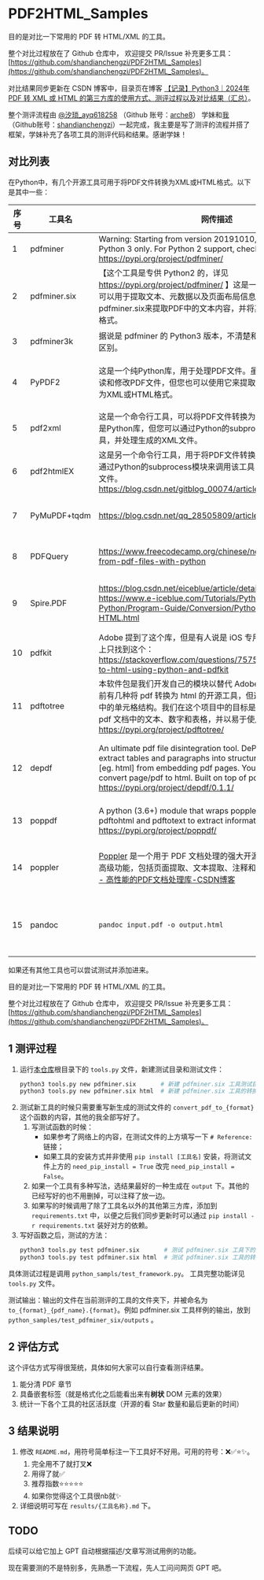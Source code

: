 # PDF2HTML_Samples

目的是对比一下常用的 PDF 转 HTML/XML 的工具。

整个对比过程放在了 Github 仓库中，
欢迎提交 PR/Issue 补充更多工具：[https://github.com/shandianchengzi/PDF2HTML_Samples](https://github.com/shandianchengzi/PDF2HTML_Samples)。

对比结果同步更新在 CSDN 博客中，目录页在博客 [【记录】Python3｜2024年 PDF 转 XML 或 HTML 的第三方库的使用方式、测评过程以及对比结果（汇总）](https://blog.csdn.net/qq_46106285/article/details/138093382)。

整个测评流程由 [@汐琐_ayq618258](https://blog.csdn.net/ayq618258) （Github 账号：[arche8](https://github.com/arche8)） 学妹和[我](https://blog.csdn.net/qq_46106285)（Github账号：[shandianchengzi](https://github.com/shandianchengzi)）一起完成，我主要是写了测评的流程并搭了框架，学妹补充了各项工具的测评代码和结果。感谢学妹！

## 对比列表
在Python中，有几个开源工具可用于将PDF文件转换为XML或HTML格式。以下是其中一些：

| 序号 | 工具名       | 网传描述                                                     | 测试结果 |
| ---- | ------------ | ------------------------------------------------------------ | -------- |
| 1    | pdfminer     | Warning: Starting from version 20191010, PDFMiner supports Python 3 only. For Python 2 support, check out pdfminer.six. https://pypi.org/project/pdfminer/ |          |
| 2 | pdfminer.six | 【这个工具是专供 Python2 的，详见 https://pypi.org/project/pdfminer/ 】这是一个PDF文档解析器，可以用于提取文本、元数据以及页面布局信息。您可以使用pdfminer.six来提取PDF中的文本内容，并将其转换为XML或HTML格式。 | 不太好用，详见[【记录】Python3｜ 将 PDF 转换成 HTML/XML（✅⭐pdfminer.six）](https://blog.csdn.net/qq_46106285/article/details/138095328) |
| 3    | pdfminer3k   | 据说是 pdfminer 的 Python3 版本，不清楚和 pdfminer.six 有什么区别。 | ✅⭐⭐⭐pdfminer3k：转HTML还可以 |
| 4    | PyPDF2       | 这是一个纯Python库，用于处理PDF文件。虽然主要用于创建、阅读和修改PDF文件，但您也可以使用它来提取文本内容，并将其转换为XML或HTML格式。 | ✅⭐PyPDF2：本人没找到能直接将PDF 转换成 HTML/XML 的方法，不推荐这个工具 |
| 5    | pdf2xml      | 这是一个命令行工具，可以将PDF文件转换为XML格式。虽然它不是Python库，但您可以通过Python的subprocess模块来调用该工具，并处理生成的XML文件。 |          |
| 6    | pdf2htmlEX   | 这是另一个命令行工具，用于将PDF文件转换为HTML格式。您可以通过Python的subprocess模块来调用该工具，并处理生成的HTML文件。https://blog.csdn.net/gitblog_00074/article/details/136775457 | [【记录】Python3｜ 将 PDF 转换成 HTML/XML（✅⭐⭐⭐⭐pdf2htmlEX）](https://blog.csdn.net/qq_46106285/article/details/138356607) |
| 7    | PyMuPDF+tqdm | https://blog.csdn.net/qq_28505809/article/details/124147552  | [【记录】Python3｜ 将 PDF 转换成 HTML/XML（✅⭐PyMuPDF+tqdm）](https://blog.csdn.net/qq_46106285/article/details/138549152) |
| 8    | PDFQuery     | https://www.freecodecamp.org/chinese/news/extract-data-from-pdf-files-with-python | ✅⭐PDFQuery：不好，和pdfminer.six转换结果类似 |
| 9    | Spire.PDF    | https://blog.csdn.net/eiceblue/article/details/135988859, https://www.e-iceblue.com/Tutorials/Python/Spire.PDF-for-Python/Program-Guide/Conversion/Python-Convert-PDF-to-HTML.html | ✅⭐⭐⭐Spire.PDF：还行，就是转换参数太少，并且试用会有水印，最多只能转化10页 |
| 10   | pdfkit       | Adobe 提到了这个库，但是有人说是 iOS 专用的，StackOverflow 上只找到这个：https://stackoverflow.com/questions/75757120/convert-pdf-to-html-using-python-and-pdfkit |          |
| 11 |pdftotree|本软件包是我们开发自己的模块以替代 Adobe Acrobat 的成果。目前有几种将 pdf 转换为 html 的开源工具，但这些工具无法保留表格中的单元格结构。我们在这个项目中的目标是开发一个工具，提取 pdf 文档中的文本、数字和表格，并以易于使用的格式返回。https://pypi.org/project/pdftotree/|✅⭐⭐pdftotree：能转换但效果不太好，去除了很多格式|
| 12 |depdf|An ultimate pdf file disintegration tool. DePDF is designed to extract tables and paragraphs into structured markup language [eg. html] from embedding pdf pages. You can also use it to convert page/pdf to html. Built on top of pdfplumber. https://pypi.org/project/depdf/0.1.1/|✅⭐⭐depdf：能转换但效果不太好，去除了很多格式，和pdftotree类似，都不太能很明显的分清PDF的各个章节|
| 13 |poppdf|A python (3.6+) module that wraps poppler's pdftoimage, pdftohtml and pdftotext to extract informations from PDF. https://pypi.org/project/poppdf/|✅⭐poppdf：能转换但难以阅读，不排除是我没找到正确的使用方式|
| 14 |poppler|[Poppler](https://gitcode.com/danigm/poppler?utm_source=artical_gitcode) 是一个用于 PDF 文档处理的强大开源库。它提供了一系列高级功能，包括页面提取、文本提取、注释和书签处理等。[Poppler - 高性能的PDF文档处理库-CSDN博客](https://blog.csdn.net/gitblog_00001/article/details/136569277)|✅⭐⭐⭐⭐poppler：转换成 HTML 的效果还是非常好的，但 XML 就不太行了|
| 15 |pandoc|`pandoc input.pdf -o output.html`|❌【已测，失败】pandoc 不接受 pdf 这个输入。详见 [【记录】Pandoc｜Linux安装最新Pandoc](https://blog.csdn.net/qq_46106285/article/details/138094313)。|

如果还有其他工具也可以尝试测试并添加进来。

目的是对比一下常用的 PDF 转 HTML/XML 的工具。

整个对比过程放在了 Github 仓库中，
欢迎提交 PR/Issue 补充更多工具：[https://github.com/shandianchengzi/PDF2HTML_Samples](https://github.com/shandianchengzi/PDF2HTML_Samples)。

## 1 测评过程

1. 运行[本仓库](https://github.com/shandianchengzi/PDF2HTML_Samples)根目录下的 `tools.py` 文件，新建测试目录和测试文件：
    ```bash
    python3 tools.py new pdfminer.six       # 新建 pdfminer.six 工具测试目录 `python_samples/test_pdfminer_six`
    python3 tools.py new pdfminer.six html  # 新建 pdfminer.six 工具的转换为 HTML 的测试文件 `python_samples/test_pdfminer_six/to_html.py`
    ```
2. 测试新工具的时候只需要重写新生成的测试文件的 `convert_pdf_to_{format}` 这个函数的内容，其他的我全部写好了。
   1. 写测试函数的时候：
	   - 如果参考了网络上的内容，在测试文件的上方填写一下 `# Reference: ` 链接；
	   - 如果工具的安装方式并非使用 `pip install [工具名]` 安装，将测试文件上方的 `need_pip_install = True` 改完 `need_pip_install = False`。
   4. 如果一个工具有多种写法，选结果最好的一种生成在 `output` 下。其他的已经写好的也不用删掉，可以注释了放一边。
   5. 如果写的时候调用了除了工具名以外的其他第三方库，添加到 `requirements.txt` 中，以便之后我们同步更新时可以通过 `pip install -r requirements.txt` 装好对方的依赖。
3. 写好函数之后，测试的方法：
   ```bash
   python3 tools.py test pdfminer.six       # 测试 pdfminer.six 工具下的所有格式转换文件
   python3 tools.py test pdfminer.six html  # 测试 pdfminer.six 工具的转换为 HTML 的测试文件
   ```

具体测试过程是调用 `python_sampls/test_framework.py`。
工具完整功能详见 `tools.py` 文件。

测试输出：输出的文件在当前测评的工具的文件夹下，并被命名为 `to_{format}_{pdf_name}.{format}`。例如 pdfminer.six 工具样例的输出，放到 `python_samples/test_pdfminer_six/outputs` 。

## 2 评估方式

这个评估方式写得很笼统，具体如何大家可以自行查看测评结果。

1. 能分清 PDF 章节
2. 具备嵌套标签（就是格式化之后能看出来有**树状** DOM 元素的效果）
3. 统计一下各个工具的社区活跃度（开源的看 Star 数量和最后更新的时间）


## 3 结果说明

1. 修改 `README.md`，用符号简单标注一下工具好不好用。可用的符号：❌✅⭐✨。
   1. 完全用不了就打叉❌
   2. 用得了就✅
   3. 推荐指数⭐⭐⭐⭐⭐
   4. 如果你觉得这个工具很nb就✨
2. 详细说明可写在 `results/{工具名称}.md` 下。

## TODO

后续可以给它加上 GPT 自动根据描述/文章写测试用例的功能。

现在需要测的不是特别多，先熟悉一下流程，先人工问问网页 GPT 吧。
